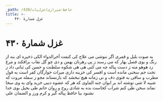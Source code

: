 ```yaml
---
_path: /حافظ-شیرازی/غزلیات/430
title: >-
    غزل شمارهٔ ۴۳۰
---
```

# غزل شمارهٔ ۴۳۰

به صوت بلبل و قمری اگر ننوشی می
علاج کی کنمت آخرالدواء الکی
ذخیره ای بنه از رنگ و بوی فصل بهار
که می رسند ز پی رهزنان بهمن و دی
چو گل نقاب برافکند و مرغ زد هوهو
منه ز دست پیاله چه می کنی هی هی
شکوه سلطنت و حسن کی ثباتی داد
ز تخت جم سخنی مانده است و افسر کی
خزینه داری میراث خوارگان کفر است
به قول مطرب و ساقی به فتوی دف و نی
زمانه هیچ نبخشد که بازنستاند
مجو ز سفله مروت که شییه لا شی
نوشته اند بر ایوان جنه الماوی
که هر که عشوه دنیی خرید وای به وی
سخا نماند سخن طی کنم شراب کجاست
بده به شادی روح و روان حاتم طی
بخیل بوی خدا نشنود بیا حافظ
پیاله گیر و کرم ورز و الضمان علی
